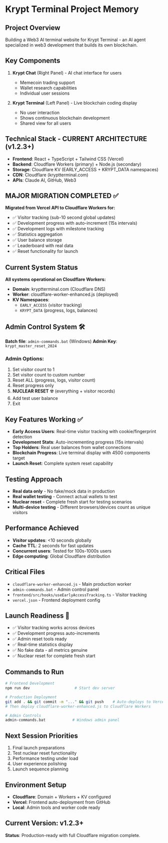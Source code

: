 # Krypt Terminal Project Memory

## Project Overview
Building a Web3 AI terminal website for Krypt Terminal - an AI agent specialized in web3 development that builds its own blockchain.

## Key Components
1. **Krypt Chat** (Right Panel) - AI chat interface for users
   - Memecoin trading support
   - Wallet research capabilities
   - Individual user sessions

2. **Krypt Terminal** (Left Panel) - Live blockchain coding display
   - No user interaction
   - Shows continuous blockchain development
   - Shared view for all users

## Technical Stack - **CURRENT ARCHITECTURE (v1.2.3+)**
- **Frontend**: React + TypeScript + Tailwind CSS (Vercel)
- **Backend**: Cloudflare Workers (primary) + Node.js (secondary)
- **Storage**: Cloudflare KV (EARLY_ACCESS + KRYPT_DATA namespaces)
- **CDN**: Cloudflare (kryptterminal.com)
- **APIs**: Claude AI, GitHub, Web3

## **MAJOR MIGRATION COMPLETED** ✅
**Migrated from Vercel API to Cloudflare Workers for:**
- ✅ Visitor tracking (sub-10 second global updates)
- ✅ Development progress with auto-increment (15s intervals)
- ✅ Development logs with milestone tracking  
- ✅ Statistics aggregation
- ✅ User balance storage
- ✅ Leaderboard with real data
- ✅ Reset functionality for launch

## **Current System Status** 
**All systems operational on Cloudflare Workers:**
- **Domain**: kryptterminal.com (Cloudflare DNS)
- **Worker**: cloudflare-worker-enhanced.js (deployed)
- **KV Namespaces**: 
  - `EARLY_ACCESS` (visitor tracking)
  - `KRYPT_DATA` (progress, logs, balances)

## **Admin Control System** 🛠️
**Batch file**: `admin-commands.bat` (Windows)
**Admin Key**: `krypt_master_reset_2024`

### Admin Options:
1. Set visitor count to 1
2. Set visitor count to custom number
3. Reset ALL (progress, logs, visitor count)
4. Reset progress only
5. **NUCLEAR RESET** ☢️ (everything + visitor records)
6. Add test user balance
7. Exit

## **Key Features Working** ✅
- **Early Access Users**: Real-time visitor tracking with cookie/fingerprint detection
- **Development Stats**: Auto-incrementing progress (15s intervals)
- **Top Holders**: Real user balances from wallet connections
- **Blockchain Progress**: Live terminal display with 4500 components target
- **Launch Reset**: Complete system reset capability

## **Testing Approach**
- **Real data only** - No fake/mock data in production
- **Real wallet testing** - Connect actual wallets to test
- **Nuclear reset** - Complete fresh start for testing scenarios
- **Multi-device testing** - Different browsers/devices count as unique visitors

## **Performance Achieved**
- **Visitor updates**: <10 seconds globally
- **Cache TTL**: 2 seconds for fast updates
- **Concurrent users**: Tested for 100s-1000s users
- **Edge computing**: Global Cloudflare distribution

## **Critical Files**
- `cloudflare-worker-enhanced.js` - Main production worker
- `admin-commands.bat` - Admin control panel
- `frontend/src/hooks/useEarlyAccessTracking.ts` - Visitor tracking
- `vercel.json` - Frontend deployment config

## **Launch Readiness** 🚀
- ✅ Visitor tracking works across devices
- ✅ Development progress auto-increments  
- ✅ Admin reset tools ready
- ✅ Real-time statistics display
- ✅ No fake data - all metrics genuine
- ✅ Nuclear reset for complete fresh start

## **Commands to Run**
```bash
# Frontend Development
npm run dev                    # Start dev server

# Production Deployment  
git add . && git commit -m "..." && git push    # Auto-deploys to Vercel
# Then deploy cloudflare-worker-enhanced.js to Cloudflare Workers

# Admin Controls
admin-commands.bat            # Windows admin panel
```

## **Next Session Priorities**
1. Final launch preparations
2. Test nuclear reset functionality  
3. Performance testing under load
4. User experience polishing
5. Launch sequence planning

## **Environment Setup**
- **Cloudflare**: Domain + Workers + KV configured
- **Vercel**: Frontend auto-deployment from GitHub
- **Local**: Admin tools and worker code ready

## **Current Version: v1.2.3+**
**Status**: Production-ready with full Cloudflare migration complete.